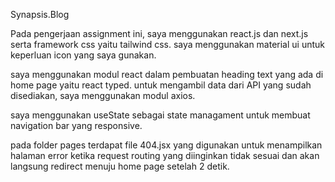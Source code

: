 Synapsis.Blog

Pada pengerjaan assignment ini, saya menggunakan react.js dan next.js serta framework css yaitu tailwind css. saya menggunakan material ui untuk keperluan icon yang saya gunakan.

saya menggunakan modul react dalam pembuatan heading text yang ada di home page yaitu react typed. untuk mengambil data dari API yang sudah disediakan, saya menggunakan modul axios. 

saya menggunakan useState sebagai state managament untuk membuat navigation bar yang responsive. 

pada folder pages terdapat file 404.jsx yang digunakan untuk menampilkan halaman error ketika request routing yang diinginkan tidak sesuai dan akan langsung redirect menuju home page setelah 2 detik. 